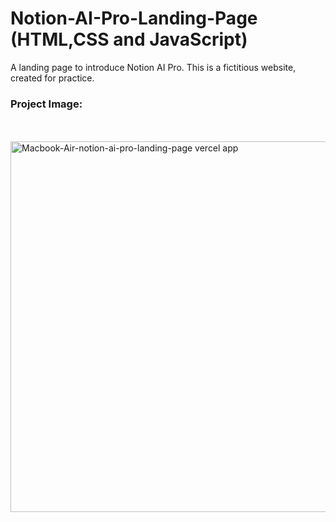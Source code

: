 # Notion-AI-Pro-Landing-Page (HTML,CSS and JavaScript)
A landing page to introduce Notion AI Pro. This is a fictitious website, created for practice.


### Project Image:
<br/>
<br/>
<img width="1033" height="593" alt="Macbook-Air-notion-ai-pro-landing-page vercel app" src="https://github.com/user-attachments/assets/9a5d0dda-36d9-49f7-a96e-278adaf08f4f" />
